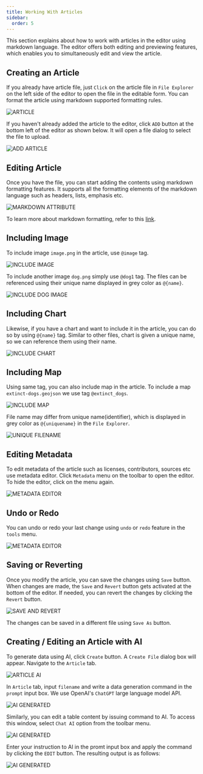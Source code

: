 ```yaml
---
title: Working With Articles
sidebar:
  order: 5
---
```


This section explains about how to work with articles in the editor using markdown language. The editor offers both editing and previewing features, which enables you to simultaneously edit and view the article.

## Creating an Article

If you already have article file, just `Click` on the article file in `File Explorer` on the left side of the editor to open the file in the editable form. You can format the article using markdown supported formatting rules.

![ARTICLE](./assets/working-with-articles/article.png)

If you haven't already added the article to the editor, click `ADD` button at the bottom left of the editor as shown below. It will open a file dialog to select the file to upload.

![ADD ARTICLE](./assets/working-with-articles/article-add.png)

## Editing Article

Once you have the file, you can start adding the contents using markdown formatting features. It supports all the formatting elements of the markdown language such as headers, lists, emphasis etc.

![MARKDOWN ATTRIBUTE](./assets/working-with-articles/article-markdown-attributes.png)

To learn more about markdown formatting, refer to this [link](https://www.markdownguide.org/basic-syntax/).

## Including Image

To include image `image.png` in the article, use `@image` tag.

![INCLUDE IMAGE](./assets/working-with-articles/article-tag-image.png)

To include another image `dog.png` simply use `@dog1` tag. The files can be referenced using their unique name displayed in grey color as `@{name}`.

![INCLUDE DOG IMAGE](./assets/working-with-articles/article-tag.png)

## Including Chart

Likewise, if you have a chart and want to include it in the article, you can do so by using `@{name}` tag. Similar to other files, chart is given a unique name, so we can reference them using their name.

![INCLUDE CHART](./assets/working-with-articles/article-tag-chart.png)

## Including Map

Using same tag, you can also include map in the article. To include a map `extinct-dogs.geojson` we use tag
`@extinct_dogs`. 

![INCLUDE MAP](./assets/working-with-articles/article-tag-map.png)

File name may differ from unique name(identifier), which is displayed in grey color as `@{uniquename}` in the `File Explorer`.

![UNIQUE FILENAME](./assets/working-with-articles/article-tag-map-filename.png)

## Editing Metadata

To edit metadata of the article such as licenses, contributors, sources etc use metadata editor. Click `Metadata` menu on the toolbar to open the editor. To hide the editor, click on the menu again.

![METADATA EDITOR](./assets/working-with-articles/article-metadata.png)

## Undo or Redo

You can undo or redo your last change using `undo` or `redo` feature in the `tools` menu.

![METADATA EDITOR](./assets/working-with-articles/article-undo-redo.png)

## Saving or Reverting

Once you modify the article, you can save the changes using `Save` button. When changes are made, the `Save` and `Revert` button gets activated at the bottom of the editor. If needed, you can revert the changes by clicking the `Revert` button.

![SAVE AND REVERT](./assets/working-with-articles/article-save-revert.png)

The changes can be saved in a different file using `Save As` button.

## Creating / Editing an Article with AI

To generate data using AI, click `Create` button. A `Create File` dialog box will appear. Navigate to the `Article` tab.

![ARTICLE AI](./assets/working-with-articles/article-ai.png)

In `Article` tab, input `filename` and write a data generation command in the `prompt` input box. We use OpenAI's `ChatGPT` large language model API.

![AI GENERATED](./assets/working-with-articles/article-ai-generated.png)

Similarly, you can edit a table content by issuing command to AI. To access this window, select `Chat AI` option from the toolbar menu.

![AI GENERATED](./assets/working-with-articles/article-ai-edit.png)

Enter your instruction to AI in the promt input box and apply the command by clicking the `EDIT` button. The resulting output is as follows:

![AI GENERATED](./assets/working-with-articles/article-ai-edit-output.png)